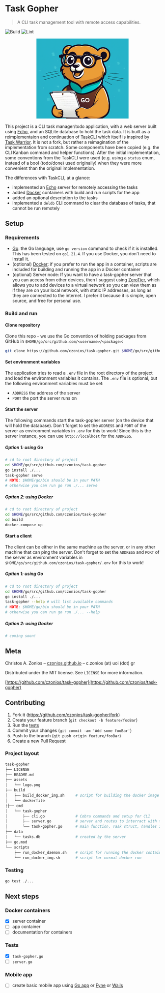 # Task Gopher

> A CLI task management tool with remote access capabilities.

![Build](https://github.com/czonios/task-gopher/actions/workflows/go.yml/badge.svg)
![Lint](https://github.com/czonios/task-gopher/actions/workflows/lint.yml/badge.svg)

<p align="center">
  <img width=300 src="./assets/logo.png">
</p>

This project is a CLI task manager/todo application, with a web server built using [Echo][echo], and an SQLite database to hold the task data.
It is built as a reimplementaion and continuation of [TaskCLI](https://github.com/charmbracelet/taskcli/tree/main) which itself is inspired by [Task Warrior](https://taskwarrior.org/). It is not a fork, but rather a reimagination of the implementation from scratch. Some components have been copied (e.g. the CLI Kanban command and helper functions). After the initial implementation, some conventions from the TaskCLI were used (e.g. using a `status` enum, instead of a bool (todo/done) used originally) when they were more convenient than the original implementation.

The differences with TaskCLI, at a glance:

- implemented an [Echo][echo] server for remotely accessing the tasks
- added [Docker](https://docs.docker.com/get-docker/) containers with build and run scripts for the app
- added an optional description to the tasks
- implemented a `deldb` CLI command to clear the database of tasks, that cannot be run remotely

## Setup

### Requirements

- [Go](https://go.dev/learn/): the Go language, use `go version` command to check if it is installed. This has been tested on `go1.21.4`. If you use Docker, you don't need to install it.
- (optional) [Docker](https://docs.docker.com/get-docker/): if you prefer to run the app in a container, scripts are included for building and running the app in a Docker container
- (optional) Server node: If you want to have a task-gopher server that you can access from other devices, then I suggest using [ZeroTier][zerotier], which allows you to add devices to a virtual network so you can view them as if they are on your local network, with static IP addresses, as long as they are connected to the internet. I prefer it because it is simple, open source, and free for personal use.

### Build and run

#### Clone repository

Clone this repo - we use the Go convention of holding packages from GitHub in `$HOME/go/src/github.com/<username>/<package>`:

```sh
git clone https://github.com/czonios/task-gopher.git $HOME/go/src/github.com/czonios/task-gopher
```

#### Set environment variables

The application tries to read a `.env` file in the root directory of the project and load the environment variables it contains. The `.env` file is optional, but the following environment variables must be set:

- `ADDRESS` the address of the server
- `PORT` the port the server runs on

#### Start the server

The following commands start the task-gopher server (on the device that will hold the database). Don't forget to set the `ADDRESS` and `PORT` of the server as environment variables in `.env` for this to work! Since this is the server instance, you can use `http://localhost` for the `ADDRESS`.

##### Option 1: using Go

```sh
# cd to root directory of project
cd $HOME/go/src/github.com/czonios/task-gopher
go install ./...
task-gopher serve
# NOTE: $HOME/go/bin should be in your PATH
# otherwise you can run go run ./... serve
```

##### Option 2: using Docker

```sh
# cd to root directory of project
cd $HOME/go/src/github.com/czonios/task-gopher
cd build
docker-compose up
```

#### Start a client

The client can be either in the same machine as the server, or in any other machine that can ping the server.
Don't forget to set the `ADDRESS` and `PORT` of the server as environment variables in `$HOME/go/src/github.com/czonios/task-gopher/.env` for this to work!

##### Option 1: using Go

```sh
# cd to root directory of project
cd $HOME/go/src/github.com/czonios/task-gopher
go install ./...
task-gopher --help # will list available commands
# NOTE: $HOME/go/bin should be in your PATH
# otherwise you can run go run ./... --help
```

##### Option 2: using Docker

```sh
# coming soon!
```

## Meta

Christos A. Zonios – [czonios.github.io](https://czonios.github.io) – c.zonios (at) uoi (dot) gr

Distributed under the MIT license. See ``LICENSE`` for more information.

[https://github.com/czonios/task-gopher](https://github.com/czonios/task-gopher)

## Contributing

1. Fork it (<https://github.com/czonios/task-gopher/fork>)
2. Create your feature branch (`git checkout -b feature/fooBar`)
3. Run the [tests](#tests)
4. Commit your changes (`git commit -am 'Add some fooBar'`)
5. Push to the branch (`git push origin feature/fooBar`)
6. Create a new Pull Request

### Project layout

```sh
task-gopher
├── LICENSE
├── README.md
├── assets
│   └── logo.png
├── build
│   ├── build_docker_img.sh     # script for building the docker image
│   └── dockerfile
├├── cmd
│   └── task-gopher
│       ├── cli.go              # Cobra commands and setup for CLI
│       ├── server.go           # server and routes to interract with the task manager
│       └── task-gopher.go      # main function, Task struct, handles initial setup
├── data
│   └── tasks.db                # created by the server
├── go.mod
└── scripts
    ├── run_docker_daemon.sh    # script for running the docker container as a daemon on startup
    └── run_docker_img.sh       # script for normal docker run
```

### Testing

```sh
go test ./...
```

## Next steps

### Docker containers

- [x] server container
- [ ] app container
- [ ] documentation for containers

### Tests

- [x] `task-gopher.go`
- [ ] `server.go`

### Mobile app

- [ ] create basic mobile app using [Go app][gomobile] or [Fyne][fyne] or [Wails][wails]

[fyne]: https://fyne.io/
[wails]: https://wails.io/
[gomobile]: https://pkg.go.dev/golang.org/x/mobile/app
[zerotier]: https://www.zerotier.com/
[echo]: https://echo.labstack.com/
